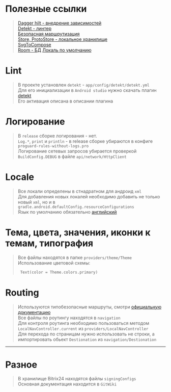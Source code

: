 # <a id="urls">Полезные ссылки</a>

> [Dagger hilt - внедрение зависимостей](https://dagger.dev/hilt)<br/>
> [Detekt - линтер](https://plugins.jetbrains.com/plugin/10761-detekt)<br/>
> [Безопасная маршрутизация](https://developer.android.com/guide/navigation/design/type-safety)<br/>
> [Store, ProtoStore - локальное хранилище](https://developer.android.com/topic/libraries/architecture/datastore)<br/>
> [SvgToCompose](https://www.composables.com/svgtocompose)<br/>
> [Room - БД](https://developer.android.com/jetpack/androidx/releases/room)
> [Локаль по умолчанию](https://habr.com/ru/companies/alconost/articles/581926)

# Lint

> В проекте установлен `detekt` - `app/config/detekt/detekt.yml`<br/>
> Для его инициализации в `Android studio` нужно скачать плагин [detekt](#urls)<br/>
> Его активация описана в описании плагина

# Логирование

> В `release` сборке логирования - нет.<br/>
> `Log.*`, `print` и `println` - в release сборке убираются в конфиге `proguard-rules-without-logs.pro`<br/>
> Логирование сетевых запросов убирается проверкой `BuildConfig.DEBUG` в файле `api/network/HttpClient`

# Locale

> Все локали определены в стнадратном для андроид `xml`</br>
> Для добавления новых локалей необходимо добавить не только новый `xml`, но и в `gradle.android.defaultConfig.resourceConfigurations`</br>
> Язык по умолчанию обязательно [английский](#urls)

# Тема, цвета, значения, иконки к темам, типография

> Все файлы находятся в папке `providers/theme/Theme`<br/>
> Использование цветовой схемы:
>```kotlin
>  Text(color = Theme.colors.primary)
>```

# Routing

> Используются типобезопасные маршруты, смотри [официальную документацию](#urls)<br/>
> Все файлы по роутингу находятся в `navigation`<br/>
> Для контроля роутинга необходимо пользоваться методом `LocalNavController.current` из
  `providers/LocalNavController`<br/>
> Для перехода по страницам нужно использовать не строки, а импортировать обьект `Destionation` из
  `navigation/Destionation`<br/>

---

# Разное

> В хранилище Bitrix24 находятся файлы `signingConfigs`<br/>
> Основная документация находится в `GitWiki`
